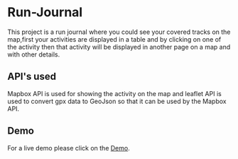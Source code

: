 # Run-Journal

This project is a run journal where you could see your covered tracks on the map,first your activities are displayed in a table and by clicking on one of the activity then that activity will be displayed in another page on a map and with other details.

## API's used

Mapbox API is used for showing the activity on the map and leaflet API is used to convert gpx data to GeoJson so that it can be used by the Mapbox API.

## Demo

For a live demo please click on the [Demo](https://run-journal.herokuapp.com/runs).
